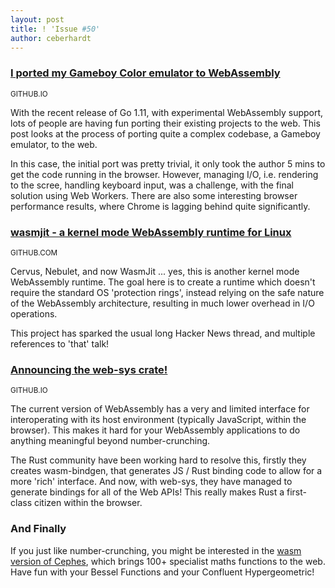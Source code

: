```yaml
---
layout: post
title: ! 'Issue #50'
author: ceberhardt
---
```


### [I ported my Gameboy Color emulator to WebAssembly](https://djhworld.github.io/post/2018/09/21/i-ported-my-gameboy-color-emulator-to-webassembly/)

<small>GITHUB.IO</small>

With the recent release of Go 1.11, with experimental WebAssembly support, lots of people are having fun porting their existing projects to the web. This post looks at the process of porting quite a complex codebase, a Gameboy emulator, to the web.

In this case, the initial port was pretty trivial, it only took the author 5 mins to get the code running in the browser. However, managing I/O, i.e. rendering to the scree, handling keyboard input, was a challenge, with the final solution using Web Workers. There are also some interesting browser performance results, where Chrome is lagging behind quite significantly.
 
### [wasmjit - a kernel mode WebAssembly runtime for Linux](https://github.com/rianhunter/wasmjit)

<small>GITHUB.COM</small>

Cervus, Nebulet, and now WasmJit ... yes, this is another kernel mode WebAssembly runtime. The goal here is to create a runtime which doesn't require the standard OS 'protection rings', instead relying on the safe nature of the WebAssembly architecture, resulting in much lower overhead in I/O operations.

This project has sparked the usual long Hacker News thread, and multiple references to 'that' talk!

 
### [Announcing the web-sys crate!](https://rustwasm.github.io/2018/09/26/announcing-web-sys.html)

<small>GITHUB.IO</small>

The current version of WebAssembly has a very and limited interface for interoperating with its host environment (typically JavaScript, within the browser). This makes it hard for your WebAssembly applications to do anything meaningful beyond number-crunching. 

The Rust community have been working hard to resolve this, firstly they creates wasm-bindgen, that generates JS / Rust binding code to allow for a more 'rich' interface. And now, with web-sys, they have managed to generate bindings for all of the Web APIs! This really makes Rust a first-class citizen within the browser.
 
### And Finally

If you just like number-crunching, you might be interested in the [wasm version of Cephes](https://www.nearform.com/blog/webassembly-cephes/), which brings 100+ specialist maths functions to the web. Have fun with your Bessel Functions and your Confluent Hypergeometric! 